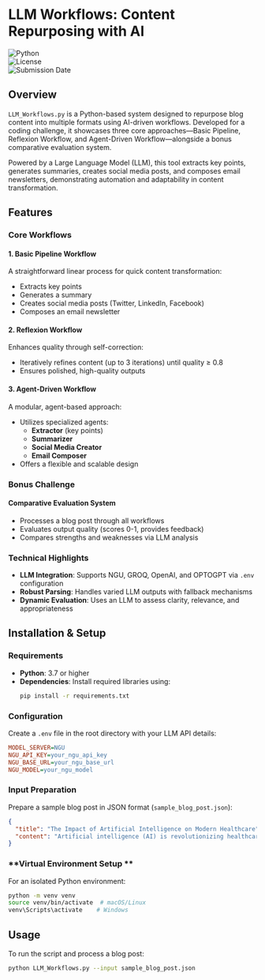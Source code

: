 # LLM Workflows: Content Repurposing with AI

![Python](https://img.shields.io/badge/Python-3.7+-blue.svg)  
![License](https://img.shields.io/badge/License-MIT-green.svg)  
![Submission Date](https://img.shields.io/badge/Submitted-March%2023%202025-orange.svg)

## Overview

`LLM_Workflows.py` is a Python-based system designed to repurpose blog content into multiple formats using AI-driven workflows. Developed for a coding challenge, it showcases three core approaches—Basic Pipeline, Reflexion Workflow, and Agent-Driven Workflow—alongside a bonus comparative evaluation system. 

Powered by a Large Language Model (LLM), this tool extracts key points, generates summaries, creates social media posts, and composes email newsletters, demonstrating automation and adaptability in content transformation.

## Features

### Core Workflows

#### 1. Basic Pipeline Workflow 
A straightforward linear process for quick content transformation:
- Extracts key points
- Generates a summary
- Creates social media posts (Twitter, LinkedIn, Facebook)
- Composes an email newsletter

#### 2. Reflexion Workflow 
Enhances quality through self-correction:
- Iteratively refines content (up to 3 iterations) until quality ≥ 0.8
- Ensures polished, high-quality outputs

#### 3. Agent-Driven Workflow 
A modular, agent-based approach:
- Utilizes specialized agents:
  - **Extractor** (key points)
  - **Summarizer**
  - **Social Media Creator**
  - **Email Composer**
- Offers a flexible and scalable design

### Bonus Challenge 

#### **Comparative Evaluation System**
- Processes a blog post through all workflows
- Evaluates output quality (scores 0-1, provides feedback)
- Compares strengths and weaknesses via LLM analysis

### Technical Highlights

- **LLM Integration**: Supports NGU, GROQ, OpenAI, and OPTOGPT via `.env` configuration
- **Robust Parsing**: Handles varied LLM outputs with fallback mechanisms
- **Dynamic Evaluation**: Uses an LLM to assess clarity, relevance, and appropriateness

## Installation & Setup

### **Requirements**
- **Python**: 3.7 or higher
- **Dependencies**: Install required libraries using:
  ```bash
  pip install -r requirements.txt
  ```

### **Configuration**
Create a `.env` file in the root directory with your LLM API details:
```ini
MODEL_SERVER=NGU
NGU_API_KEY=your_ngu_api_key
NGU_BASE_URL=your_ngu_base_url
NGU_MODEL=your_ngu_model
```

### **Input Preparation**
Prepare a sample blog post in JSON format (`sample_blog_post.json`):
```json
{
  "title": "The Impact of Artificial Intelligence on Modern Healthcare",
  "content": "Artificial intelligence (AI) is revolutionizing healthcare..."
}
```

### **Virtual Environment Setup **
For an isolated Python environment:
```bash
python -m venv venv
source venv/bin/activate  # macOS/Linux
venv\Scripts\activate    # Windows
```

## Usage
To run the script and process a blog post:
```bash
python LLM_Workflows.py --input sample_blog_post.json
```


